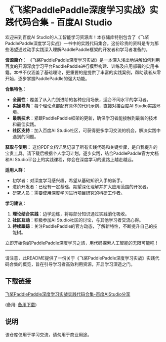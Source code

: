 # 《飞桨PaddlePaddle深度学习实战》实践代码合集 - 百度AI Studio

欢迎来到百度AI Studio的人工智能学习资源库！本存储库特别包含了《飞桨PaddlePaddle深度学习实战》一书中的实践代码集合。这份珍贵的资料是专为那些渴望通过动手实践深入理解PaddlePaddle框架的开发者和学习者准备的。

**资源简介：**
《飞桨PaddlePaddle深度学习实战》是一本深入浅出地讲解如何利用百度的开源深度学习平台PaddlePaddle进行模型构建、训练及应用部署的实用书籍。本书不仅涵盖了基础理论，更重要的是提供了丰富的实践案例，帮助读者从零开始，逐步掌握PaddlePaddle的强大功能。

**合集特色：**
- **全面性**：覆盖了从入门到进阶的各种应用场景，适合不同水平的学习者。
- **实操导向**：每个理论点都配有具体的代码示例，直接对接百度AI Studio实践环境。
- **最新技术**：紧跟PaddlePaddle框架的更新，确保学习者能接触到最新的技术和最佳实践。
- **社区支持**：加入百度AI Studio社区，可获得更多学习交流的机会，解决实践中遇到的问题。

**获取与使用：**
这份PDF文档详尽记录了所有实践代码和关键步骤，是自我提升的宝贵工具。请下载后根据个人学习计划，逐步实践，结合PaddlePaddle官方文档和AI Studio平台上的实践课程，你会在深度学习的道路上越走越远。

**适用人群：**
- 初学者：对深度学习感兴趣，希望从基础知识入手的新手。
- 进阶开发者：已经有一定基础，期望深化理解并扩大应用范围的开发者。
- 研究人员：需要使用深度学习进行项目研究的科研工作者。

**学习建议：**
1. **理论结合实践**：边学边练，将每部分知识通过实践消化吸收。
2. **社区互动**：积极参加AI Studio社区的讨论，与其他学习者交流心得。
3. **持续跟踪**：关注PaddlePaddle的官方动态，了解新特性，不断提升自己的技能树。

立即开始你的PaddlePaddle深度学习之旅，用代码探索人工智能的无限可能吧！

---

请注意，此README提供了一份关于《飞桨PaddlePaddle深度学习实战》实践代码合集的概览，旨在引导学习者高效利用资源，开启学习深造之门。

## 下载链接
[飞桨PaddlePaddle深度学习实战实践代码合集-百度AIStudio分享](https://pan.quark.cn/s/2c6118cbb0d2) 

(备用: [备用下载](https://pan.baidu.com/s/1qu9ZQ5njFVQV6IeoM0L-9A?pwd=1234))

## 说明

该仓库仅用于学习交流，请勿用于商业用途。
